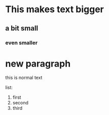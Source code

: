 # This makes text bigger 
## a bit small
### even smaller

# new paragraph
this is normal text 

list:
1. first
2. second
3. third 
